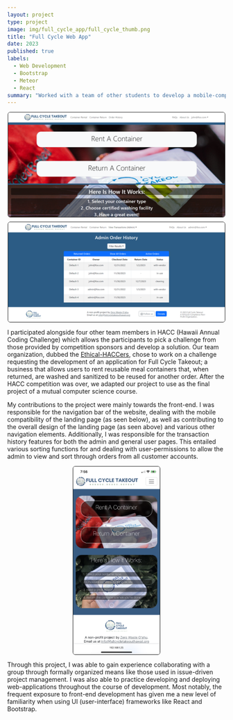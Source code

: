 ```yaml
---
layout: project
type: project
image: img/full_cycle_app/full_cycle_thumb.png
title: "Full Cycle Web App"
date: 2023
published: true
labels:
  - Web Development
  - Bootstrap
  - Meteor
  - React
summary: "Worked with a team of other students to develop a mobile-compatible web-app for the customers of a reusable container business."
---
```


<img width="500px" class="pe-4" src="../img/full_cycle_app/home_page.PNG" style="display: block; margin-left: auto; margin-right: auto; border-radius: 6px; border-style: solid; border-width: thin; margin-top: 10px">

<img width="500px" class="pe-4" src="../img/full_cycle_app/admin_history.PNG" style="display: block; margin-left: auto; margin-right: auto; margin-top: 10px; border-radius: 6px; border-style: solid; border-width: thin;">



I participated alongside four other team members in HACC (Hawaii Annual Coding Challenge) which allows the participants to pick a challenge from those provided by competition sponsors and develop a solution. Our team organization, dubbed the [Ethical-HACCers](https://github.com/orgs/ethical-haccers/repositories), chose to work on a challenge requesting the development of an application for Full Cycle Takeout; a business that allows users to rent reusable meal containers that, when returned, are washed and sanitized to be reused for another order. After the HACC competition was over, we adapted our project to use as the final project of a mutual computer science course.

My contributions to the project were mainly towards the front-end. I was responsible for the navigation bar of the website, dealing with the mobile compatibility of the landing page (as seen below), as well as contributing to the overall design of the landing page (as seen above) and various other navigation elements. Additionally, I was responsible for the transaction history features for both the admin and general user pages. This entailed various sorting functions for and dealing with user-permissions to allow the admin to view and sort through orders from all customer accounts.

<img width="200px" class="pe-4" src="../img/full_cycle_app/mobile_landing_scrnsht.png" style="display: block; margin-left: auto; margin-right: auto; border-radius: 6px; border-style: solid; border-width: thin;">

Through this project, I was able to gain experience collaborating with a group through formally organized means like those used in issue-driven project management. I was also able to practice developing and deploying web-applications throughout the course of development. Most notably, the frequent exposure to front-end development has given me a new level of familiarity when using UI (user-interface) frameworks like React and Bootstrap.